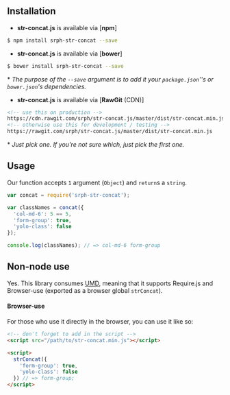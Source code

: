 ## Installation

- **str-concat.js** is available via [**npm**]

```bash
$ npm install srph-str-concat --save
```

- **str-concat.js** is available via [**bower**]

```bash
$ bower install srph-str-concat --save
```

\* *The purpose of the `--save` argument is to add it your `package.json`''s or `bower.json`'s dependencies.*

- **str-concat.js** is available via [**RawGit** (CDN)]

```html
<!-- use this on production -->
https://cdn.rawgit.com/srph/str-concat.js/master/dist/str-concat.min.js
<!-- otherwise use this for development / testing -->
https://rawgit.com/srph/str-concat.js/master/dist/str-concat.min.js
```

\* *Just pick one. If you're not sure which, just pick the first one.*

## Usage

Our function accepts `1` argument (`Object`) and `return`s a `string`.

```js
var concat = require('srph-str-concat');

var classNames = concat({
  'col-md-6': 5 == 5,
  'form-group': true,
  'yolo-class': false
});

console.log(classNames); // => col-md-6 form-group
```

## Non-node use

Yes. This library consumes [UMD](https://github.com/umdjs/umd/blob/master/returnExports.js), meaning that it supports Require.js and Browser-use (exported as a browser global `strConcat`).

#### Browser-use

For those who use it directly in the browser, you can use it like so:

```html
<!-- don't forget to add in the script -->
<script src="/path/to/str-concat.min.js"></script>

<script>
  strConcat({
    'form-group': true,
    'yolo-class': false
  }) // => form-group;
</script>
```
